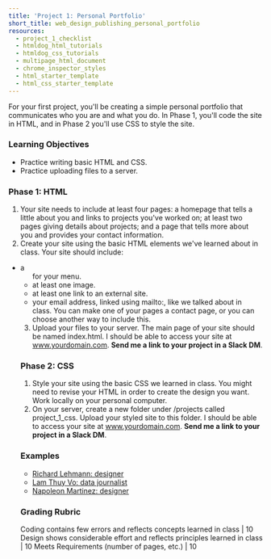 ```yaml
---
title: 'Project 1: Personal Portfolio'
short_title: web_design_publishing_personal_portfolio
resources:
  - project_1_checklist
  - htmldog_html_tutorials
  - htmldog_css_tutorials
  - multipage_html_document
  - chrome_inspector_styles
  - html_starter_template
  - html_css_starter_template
---
```


For your first project, you'll be creating a simple personal portfolio that communicates who you are and what you do. In Phase 1, you'll code the site in HTML, and in Phase 2 you'll use CSS to style the site.

### Learning Objectives

- Practice writing basic HTML and CSS.
- Practice uploading files to a server.

### Phase 1: HTML

1. Your site needs to include at least four pages: a homepage that tells a little about you and links to projects you've worked on; at least two pages giving details about projects; and a page that tells more about you and provides your contact information.
2. Create your site using the basic HTML elements we've learned about in class. Your site should include:
  - a <ul> for your menu.
  - at least one image.
  - at least one link to an external site.
  - your email address, linked using mailto:, like we talked about in class. You can make one of your pages a contact page, or you can choose another way to include this.
3. Upload your files to your server. The main page of your site should be named index.html. I should be able to access your site at www.yourdomain.com. __Send me a link to your project in a Slack DM__.

### Phase 2: CSS

1. Style your site using the basic CSS we learned in class. You might need to revise your HTML in order to create the design you want. Work locally on your personal computer.
2. On your server, create a new folder under /projects called project_1_css. Upload your styled site to this folder. I should be able to access your site at www.yourdomain.com. __Send me a link to your project in a Slack DM__.

### Examples

- [Richard Lehmann: designer](http://atomicfarmer.com/)
- [Lam Thuy Vo: data journalist](http://www.lamivo.com/)
- [Napoleon Martinez: designer](https://napoleonmartinez.co/)

### Grading Rubric

Coding contains few errors and reflects concepts learned in class | 10
Design shows considerable effort and reflects principles learned in class | 10
Meets Requirements (number of pages, etc.) | 10
